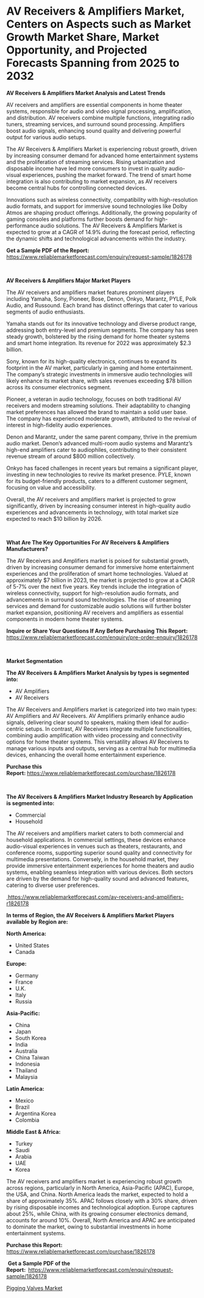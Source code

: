 <p><h1>AV Receivers & Amplifiers Market, Centers on Aspects such as Market Growth Market Share, Market Opportunity, and Projected Forecasts Spanning from 2025 to 2032</h1></p><p><strong>AV Receivers & Amplifiers Market Analysis and Latest Trends</strong></p>
<p><p>AV receivers and amplifiers are essential components in home theater systems, responsible for audio and video signal processing, amplification, and distribution. AV receivers combine multiple functions, integrating radio tuners, streaming services, and surround sound processing. Amplifiers boost audio signals, enhancing sound quality and delivering powerful output for various audio setups.</p><p>The AV Receivers & Amplifiers Market is experiencing robust growth, driven by increasing consumer demand for advanced home entertainment systems and the proliferation of streaming services. Rising urbanization and disposable income have led more consumers to invest in quality audio-visual experiences, pushing the market forward. The trend of smart home integration is also contributing to market expansion, as AV receivers become central hubs for controlling connected devices.</p><p>Innovations such as wireless connectivity, compatibility with high-resolution audio formats, and support for immersive sound technologies like Dolby Atmos are shaping product offerings. Additionally, the growing popularity of gaming consoles and platforms further boosts demand for high-performance audio solutions. The AV Receivers & Amplifiers Market is expected to grow at a CAGR of 14.9% during the forecast period, reflecting the dynamic shifts and technological advancements within the industry.</p></p>
<p><strong>Get a Sample PDF of the Report:&nbsp;</strong> <a href="https://www.reliablemarketforecast.com/enquiry/request-sample/1826178?utm_campaign=2274&utm_medium=2&utm_source=Github&utm_content=ia&utm_term=18022025&utm_id=av-receivers-amplifiers">https://www.reliablemarketforecast.com/enquiry/request-sample/1826178</a></p>
<p>&nbsp;</p>
<p><strong>AV Receivers & Amplifiers Major Market Players</strong></p>
<p><p>The AV receivers and amplifiers market features prominent players including Yamaha, Sony, Pioneer, Bose, Denon, Onkyo, Marantz, PYLE, Polk Audio, and Russound. Each brand has distinct offerings that cater to various segments of audio enthusiasts.</p><p>Yamaha stands out for its innovative technology and diverse product range, addressing both entry-level and premium segments. The company has seen steady growth, bolstered by the rising demand for home theater systems and smart home integration. Its revenue for 2022 was approximately $2.3 billion.</p><p>Sony, known for its high-quality electronics, continues to expand its footprint in the AV market, particularly in gaming and home entertainment. The company’s strategic investments in immersive audio technologies will likely enhance its market share, with sales revenues exceeding $78 billion across its consumer electronics segment.</p><p>Pioneer, a veteran in audio technology, focuses on both traditional AV receivers and modern streaming solutions. Their adaptability to changing market preferences has allowed the brand to maintain a solid user base. The company has experienced moderate growth, attributed to the revival of interest in high-fidelity audio experiences.</p><p>Denon and Marantz, under the same parent company, thrive in the premium audio market. Denon’s advanced multi-room audio systems and Marantz’s high-end amplifiers cater to audiophiles, contributing to their consistent revenue stream of around $800 million collectively.</p><p>Onkyo has faced challenges in recent years but remains a significant player, investing in new technologies to revive its market presence. PYLE, known for its budget-friendly products, caters to a different customer segment, focusing on value and accessibility.</p><p>Overall, the AV receivers and amplifiers market is projected to grow significantly, driven by increasing consumer interest in high-quality audio experiences and advancements in technology, with total market size expected to reach $10 billion by 2026.</p></p>
<p>&nbsp;</p>
<p><strong>What Are The Key Opportunities For AV Receivers & Amplifiers Manufacturers?</strong></p>
<p><p>The AV Receivers and Amplifiers market is poised for substantial growth, driven by increasing consumer demand for immersive home entertainment experiences and the proliferation of smart home technologies. Valued at approximately $7 billion in 2023, the market is projected to grow at a CAGR of 5-7% over the next five years. Key trends include the integration of wireless connectivity, support for high-resolution audio formats, and advancements in surround sound technologies. The rise of streaming services and demand for customizable audio solutions will further bolster market expansion, positioning AV receivers and amplifiers as essential components in modern home theater systems.</p></p>
<p><strong>Inquire or Share Your Questions If Any Before Purchasing This Report:</strong> <a href="https://www.reliablemarketforecast.com/enquiry/pre-order-enquiry/1826178?utm_campaign=2274&utm_medium=2&utm_source=Github&utm_content=ia&utm_term=18022025&utm_id=av-receivers-amplifiers">https://www.reliablemarketforecast.com/enquiry/pre-order-enquiry/1826178</a></p>
<p>&nbsp;</p>
<p><strong>Market Segmentation</strong></p>
<p><strong>The AV Receivers & Amplifiers Market Analysis by types is segmented into:</strong></p>
<p><ul><li>AV Amplifiers</li><li>AV Receivers</li></ul></p>
<p><p>The AV Receivers and Amplifiers market is categorized into two main types: AV Amplifiers and AV Receivers. AV Amplifiers primarily enhance audio signals, delivering clear sound to speakers, making them ideal for audio-centric setups. In contrast, AV Receivers integrate multiple functionalities, combining audio amplification with video processing and connectivity options for home theater systems. This versatility allows AV Receivers to manage various inputs and outputs, serving as a central hub for multimedia devices, enhancing the overall home entertainment experience.</p></p>
<p><strong>Purchase this Report:&nbsp;</strong><a href="https://www.reliablemarketforecast.com/purchase/1826178?utm_campaign=2274&utm_medium=2&utm_source=Github&utm_content=ia&utm_term=18022025&utm_id=av-receivers-amplifiers">https://www.reliablemarketforecast.com/purchase/1826178</a></p>
<p>&nbsp;</p>
<p><strong>The AV Receivers & Amplifiers Market Industry Research by Application is segmented into:</strong></p>
<p><ul><li>Commercial</li><li>Household</li></ul></p>
<p><p>The AV receivers and amplifiers market caters to both commercial and household applications. In commercial settings, these devices enhance audio-visual experiences in venues such as theaters, restaurants, and conference rooms, supporting superior sound quality and connectivity for multimedia presentations. Conversely, in the household market, they provide immersive entertainment experiences for home theaters and audio systems, enabling seamless integration with various devices. Both sectors are driven by the demand for high-quality sound and advanced features, catering to diverse user preferences.</p></p>
<p><a href="https://www.reliablemarketforecast.com/av-receivers-and-amplifiers-r1826178?utm_campaign=2274&utm_medium=2&utm_source=Github&utm_content=ia&utm_term=18022025&utm_id=av-receivers-amplifiers">&nbsp;https://www.reliablemarketforecast.com/av-receivers-and-amplifiers-r1826178</a></p>
<p><strong>In terms of Region, the AV Receivers & Amplifiers Market Players available by Region are:</strong></p>
<p>
    <p> <strong> North America: </strong>
        <ul>
            <li>United States</li>
            <li>Canada</li>
        </ul>
        </p> 
    <p> <strong> Europe: </strong>
        <ul>
            <li>Germany</li>
            <li>France</li>
            <li>U.K.</li>
            <li>Italy</li>
            <li>Russia</li>
        </ul>
        </p> 
    <p> <strong> Asia-Pacific: </strong>
        <ul>
            <li>China</li>
            <li>Japan</li>
            <li>South Korea</li>
            <li>India</li>
            <li>Australia</li>
            <li>China Taiwan</li>
            <li>Indonesia</li>
            <li>Thailand</li>
            <li>Malaysia</li>
        </ul>
        </p> 
    <p> <strong> Latin America: </strong>
        <ul>
            <li>Mexico</li>
            <li>Brazil</li>
            <li>Argentina Korea</li>
            <li>Colombia</li>
        </ul>
        </p> 
    <p> <strong> Middle East & Africa: </strong>
        <ul>
            <li>Turkey</li>
            <li>Saudi</li>
            <li>Arabia</li>
            <li>UAE</li>
            <li>Korea</li>
        </ul>
    </p>
    </p>
<p><p>The AV receivers and amplifiers market is experiencing robust growth across regions, particularly in North America, Asia-Pacific (APAC), Europe, the USA, and China. North America leads the market, expected to hold a share of approximately 35%. APAC follows closely with a 30% share, driven by rising disposable incomes and technological adoption. Europe captures about 25%, while China, with its growing consumer electronics demand, accounts for around 10%. Overall, North America and APAC are anticipated to dominate the market, owing to substantial investments in home entertainment systems.</p></p>
<p><strong>Purchase this Report: </strong><a href="https://www.reliablemarketforecast.com/purchase/1826178?utm_campaign=2274&utm_medium=2&utm_source=Github&utm_content=ia&utm_term=18022025&utm_id=av-receivers-amplifiers">https://www.reliablemarketforecast.com/purchase/1826178</a></p>
<p>&nbsp;<strong>Get a Sample PDF of the Report:&nbsp;&nbsp;</strong><a href="https://www.reliablemarketforecast.com/enquiry/request-sample/1826178?utm_campaign=2274&utm_medium=2&utm_source=Github&utm_content=ia&utm_term=18022025&utm_id=av-receivers-amplifiers">https://www.reliablemarketforecast.com/enquiry/request-sample/1826178</a></p>
<p><strong></strong></p>
<p><p><a href="https://github.com/dierdrecrichton210/Market-Research-Report-List-1/blob/main/pigging-valves-market.md?utm_campaign=2274&utm_medium=2&utm_source=Github&utm_content=ia&utm_term=18022025&utm_id=av-receivers-amplifiers">Pigging Valves Market</a></p></p>